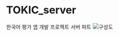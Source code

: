 # TOKIC_server
한국어 평가 앱 개발 프로젝트 서버 파트
![구성도](https://user-images.githubusercontent.com/54613024/145710701-900a1a79-6520-47ad-ac40-f39fa13e2e03.png)
